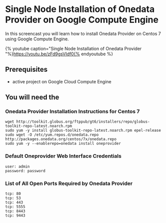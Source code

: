 
# Single Node Installation of Onedata Provider on Google Compute Engine


In this screencast you will learn how to install Onedata Provider on Centos 7 using Google Compute Engine.

{% youtube caption="Single Node Installation of Onedata Provider  "%}https://youtu.be/zFd9gsVIdf0{% endyoutube %}

## Prerequisites
- active project on Google Cloud Compute Engine

## You will need the

### Onedata Provider Installation Instructions for Centos 7
~~~
wget http://toolkit.globus.org/ftppub/gt6/installers/repo/globus-toolkit-repo-latest.noarch.rpm
sudo yum -y install globus-toolkit-repo-latest.noarch.rpm epel-release
sudo wget -O /etc/yum.repos.d/onedata.repo http://packages.onedata.org/centos/7x/onedata.repo
sudo yum -y --enablerepo=onedata install oneprovider
~~~

### Default Oneprovider Web Interface Credentials
~~~
user: admin
password: password
~~~
### List of All Open Ports Required by Onedata Provider
~~~
tcp: 80
tcp: 53
tcp: 443
tcp: 5555
tcp: 8443
tcp: 9443
~~~
